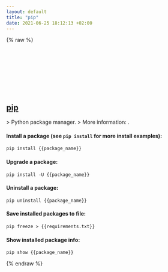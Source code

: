 ```yaml
---
layout: default
title: "pip"
date: 2021-06-25 18:12:13 +02:00
---
```

{% raw %}
<h2 id="pip">
  <a href="/en/common/pip.html">pip</a> <a href="#pip"><svg class="icon">
    <use href="/assets/images/unicode_sprite.svg#link" />
  </svg></a>
</h2>
> Python package manager.
> More information: <https://pip.pypa.io>.

#### Install a package (see `pip install` for more install examples):
```shell
pip install {{package_name}}
```
#### Upgrade a package:
```shell
pip install -U {{package_name}}
```
#### Uninstall a package:
```shell
pip uninstall {{package_name}}
```
#### Save installed packages to file:
```shell
pip freeze > {{requirements.txt}}
```
#### Show installed package info:
```shell
pip show {{package_name}}
```
{% endraw %}